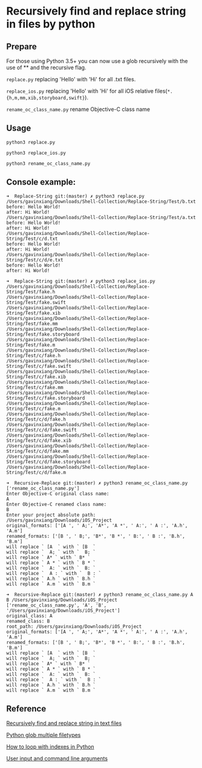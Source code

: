 # Recursively find and replace string in files by python

## Prepare

For those using Python 3.5+ you can now use a glob recursively with the use of ** and the recursive flag.

`replace.py` replacing 'Hello' with 'Hi' for all .txt files.

`replace_ios.py` replacing 'Hello' with 'Hi' for all iOS relative files(`*.{h,m,mm,xib,storyboard,swift}`).

`rename_oc_class_name.py` rename Objective-C class name

## Usage
`python3 replace.py`

`python3 replace_ios.py`

`python3 rename_oc_class_name.py`

## Console example:
```
➜  Replace-String git:(master) ✗ python3 replace.py
/Users/gavinxiang/Downloads/Shell-Collection/Replace-String/Test/b.txt
before: Hello World!
after: Hi World!
/Users/gavinxiang/Downloads/Shell-Collection/Replace-String/Test/a.txt
before: Hello World!
after: Hi World!
/Users/gavinxiang/Downloads/Shell-Collection/Replace-String/Test/c/d.txt
before: Hello World!
after: Hi World!
/Users/gavinxiang/Downloads/Shell-Collection/Replace-String/Test/c/d/e.txt
before: Hello World!
after: Hi World!
```

```
➜  Replace-String git:(master) ✗ python3 replace_ios.py
/Users/gavinxiang/Downloads/Shell-Collection/Replace-String/Test/fake.h
/Users/gavinxiang/Downloads/Shell-Collection/Replace-String/Test/fake.swift
/Users/gavinxiang/Downloads/Shell-Collection/Replace-String/Test/fake.xib
/Users/gavinxiang/Downloads/Shell-Collection/Replace-String/Test/fake.mm
/Users/gavinxiang/Downloads/Shell-Collection/Replace-String/Test/fake.storyboard
/Users/gavinxiang/Downloads/Shell-Collection/Replace-String/Test/fake.m
/Users/gavinxiang/Downloads/Shell-Collection/Replace-String/Test/c/fake.h
/Users/gavinxiang/Downloads/Shell-Collection/Replace-String/Test/c/fake.swift
/Users/gavinxiang/Downloads/Shell-Collection/Replace-String/Test/c/fake.xib
/Users/gavinxiang/Downloads/Shell-Collection/Replace-String/Test/c/fake.mm
/Users/gavinxiang/Downloads/Shell-Collection/Replace-String/Test/c/fake.storyboard
/Users/gavinxiang/Downloads/Shell-Collection/Replace-String/Test/c/fake.m
/Users/gavinxiang/Downloads/Shell-Collection/Replace-String/Test/c/d/fake.h
/Users/gavinxiang/Downloads/Shell-Collection/Replace-String/Test/c/d/fake.swift
/Users/gavinxiang/Downloads/Shell-Collection/Replace-String/Test/c/d/fake.xib
/Users/gavinxiang/Downloads/Shell-Collection/Replace-String/Test/c/d/fake.mm
/Users/gavinxiang/Downloads/Shell-Collection/Replace-String/Test/c/d/fake.storyboard
/Users/gavinxiang/Downloads/Shell-Collection/Replace-String/Test/c/d/fake.m
```

```
➜  Recursive-Replace git:(master) ✗ python3 rename_oc_class_name.py                                                                       
['rename_oc_class_name.py']
Enter Objective-C original class name:
A
Enter Objective-C renamed class name:
B
Enter your project absolute path:
/Users/gavinxiang/Downloads/iOS_Project
original_formats: ['[A ', ' A;', 'A*', 'A *', ' A:', ' A :', 'A.h', 'A.m']
renamed_formats: ['[B ', ' B;', 'B*', 'B *', ' B:', ' B :', 'B.h', 'B.m']
will replace ` [A  ` with ` [B  `
will replace `  A; ` with `  B; `
will replace ` A* ` with ` B* `
will replace ` A * ` with ` B * `
will replace `  A: ` with `  B: `
will replace `  A : ` with `  B : `
will replace ` A.h ` with ` B.h `
will replace ` A.m ` with ` B.m `
```

```
➜  Recursive-Replace git:(master) ✗ python3 rename_oc_class_name.py A B /Users/gavinxiang/Downloads/iOS_Project
['rename_oc_class_name.py', 'A', 'B', '/Users/gavinxiang/Downloads/iOS_Project']
original_class: A
renamed_class: B
root_path: /Users/gavinxiang/Downloads/iOS_Project
original_formats: ['[A ', ' A;', 'A*', 'A *', ' A:', ' A :', 'A.h', 'A.m']
renamed_formats: ['[B ', ' B;', 'B*', 'B *', ' B:', ' B :', 'B.h', 'B.m']
will replace ` [A  ` with ` [B  `
will replace `  A; ` with `  B; `
will replace ` A* ` with ` B* `
will replace ` A * ` with ` B * `
will replace `  A: ` with `  B: `
will replace `  A : ` with `  B : `
will replace ` A.h ` with ` B.h `
will replace ` A.m ` with ` B.m `
```

## Reference

[Recursively find and replace string in text files](https://stackoverflow.com/questions/4205854/recursively-find-and-replace-string-in-text-files)

[Python glob multiple filetypes](https://stackoverflow.com/questions/4568580/python-glob-multiple-filetypes)

[How to loop with indexes in Python](https://treyhunner.com/2016/04/how-to-loop-with-indexes-in-python/)

[User input and command line arguments](https://stackoverflow.com/questions/70797/user-input-and-command-line-arguments)
